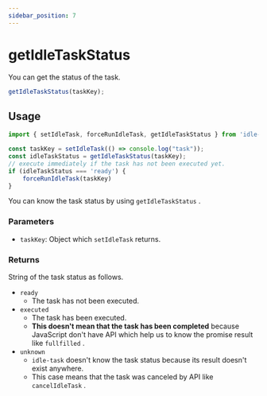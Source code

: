 ```yaml
---
sidebar_position: 7
---
```


# getIdleTaskStatus

You can get the status of the task.

```javascript
getIdleTaskStatus(taskKey);
```

## Usage

```javascript
import { setIdleTask, forceRunIdleTask, getIdleTaskStatus } from 'idle-task';

const taskKey = setIdleTask(() => console.log("task"));
const idleTaskStatus = getIdleTaskStatus(taskKey);
// execute immediately if the task has not been executed yet.
if (idleTaskStatus === 'ready') {
    forceRunIdleTask(taskKey)
}
```

You can know the task status by using `getIdleTaskStatus` .

### Parameters

- `taskKey`: Object which `setIdleTask` returns.

### Returns

String of the task status as follows.

- `ready`
  - The task has not been executed.
- `executed`
  - The task has been executed.
  - **This doesn't mean that the task has been completed** because JavaScript don't have API which help us to know the promise result like `fullfilled` .
- `unknown`
  - `idle-task` doesn't know the task status because its result doesn't exist anywhere.
  - This case means that the task was canceled by API like `cancelIdleTask` .